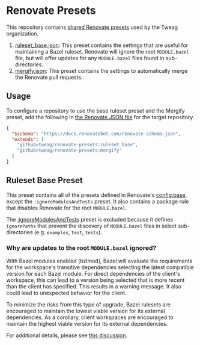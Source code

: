 # Renovate Presets

This repository contains [shared Renovate presets](https://docs.renovatebot.com/config-presets/)
used by the Tweag organization.

1. [ruleset_base.json](ruleset_base.json): This preset contains the settings that are useful
   for maintaining a Bazel ruleset. Renovate will ignore the root `MODULE.bazel` file, but will 
   offer updates for any `MODULE.bazel` files found in sub-directories.
1. [mergify.json](mergify.json): This preset contains the settings to automatically merge the
   Renovate pull requests.

## Usage

To configure a repository to use the base ruleset preset and the Mergify preset, add the following
in [the Renovate JSON file](https://docs.renovatebot.com/configuration-options/) for the target
repository.

```json
{
  "$schema": "https://docs.renovatebot.com/renovate-schema.json",
  "extends": [
    "github>tweag/renovate-presets:ruleset_base",
    "github>tweag/renovate-presets:mergify"
  ]
}
```

## Ruleset Base Preset

This preset contains all of the presets defined in Renovate's
[config:base](https://github.com/renovatebot/renovate/blob/main/lib/config/presets/internal/config.ts),
except the `:ignoreModulesAndTests` preset. It also contains a package rule that disables Renovate
for the root `MODULE.bazel`.

The
[:ignoreModulesAndTests](https://github.com/renovatebot/renovate/blob/main/lib/config/presets/internal/default.ts#L291)
preset is excluded because it defines `ignorePaths` that prevent the discovery of `MODULE.bazel`
files in select sub-directories (e.g. `examples`, `test`, `tests`).

### Why are updates to the root `MODULE.bazel` ignored?

With Bazel modules enabled (bzlmod), Bazel will evaluate the requirements for the workspace's
transitive dependencies selecting the latest compatible version for each Bazel module. For direct
dependencies of the client's workspace, this can lead to a version being selected that is more 
recent than the client has specified. This results in a warning message. It also could lead to
unexpected behavior for the client. 

To minimize the risks from this type of upgrade, Bazel rulesets are encouraged to maintain the
lowest viable version for its external dependencies. As a corollary, client workspaces are
encouraged to maintain the highest viable version for its external dependencies.

For additional details, please see [this discussion](https://github.com/bazel-contrib/SIG-rules-authors/discussions/82).
